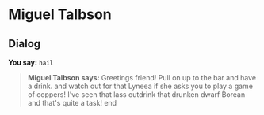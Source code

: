 # Miguel Talbson


## Dialog

**You say:** `hail`



>**Miguel Talbson says:** Greetings friend! Pull on up to the bar and have a drink. and watch out for that Lyneea if she asks you to play a game of coppers! I've seen that lass outdrink that drunken dwarf Borean and that's quite a task!
end
